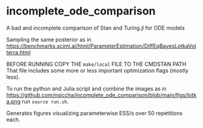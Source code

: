 # incomplete_ode_comparison
A bad and incomplete comparison of Stan and Turing.jl for ODE models

Sampling the same posterior as in https://benchmarks.sciml.ai/html/ParameterEstimation/DiffEqBayesLotkaVolterra.html

BEFORE RUNNING COPY THE `make/local` FILE TO THE CMDSTAN PATH
That file includes some more or less important optimization flags (mostly less).

To run the python and Julia script and combine the images as in https://github.com/nsiccha/incomplete_ode_comparison/blob/main/figs/lotka.png run `source run.sh`.

Generates figures visualizing parameterwise ESS/s over 50 repetitions each.
